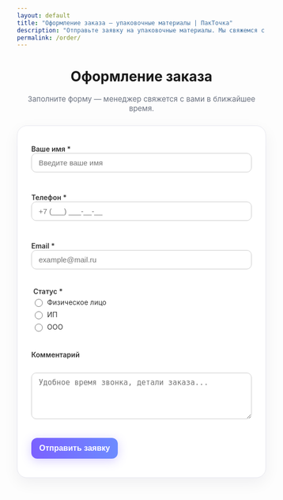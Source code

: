 ```yaml
---
layout: default
title: "Оформление заказа — упаковочные материалы | ПакТочка"
description: "Отправьте заявку на упаковочные материалы. Мы свяжемся с вами, уточним детали и выставим счёт."
permalink: /order/
---
```


<div class="order-header">
  <h1>Оформление заказа</h1>
  <p class="lead-muted">Заполните форму — менеджер свяжется с вами в ближайшее время.</p>
</div>

<form action="https://formcarry.com/s/N7tSL3GkBZW" method="POST" class="formcarry-form" novalidate>
  <!-- редирект после успешной отправки -->
  <input type="hidden" name="_redirect" value="https://packtochka.ru/spasibo/">

  <label>Ваше имя *</label>
  <input type="text" name="name" placeholder="Введите ваше имя" required>

  <label>Телефон *</label>
  <input
    type="tel"
    id="phone"
    name="phone"
    placeholder="+7 (___) ___-__-__"
    inputmode="tel"
    autocomplete="tel"
    required>

  <label>Email *</label>
  <input type="email" name="email" placeholder="example@mail.ru" required>

  <fieldset class="status-group">
    <legend>Статус *</legend>
    <label><input type="radio" name="status" value="Физическое лицо" required> Физическое лицо</label>
    <label><input type="radio" name="status" value="ИП"> ИП</label>
    <label><input type="radio" name="status" value="ООО"> ООО</label>
  </fieldset>

  <label>Комментарий</label>
  <textarea name="comment" rows="4" placeholder="Удобное время звонка, детали заказа..."></textarea>

  <button type="submit">Отправить заявку</button>
</form>

<!-- Мягкая маска телефона с корректной работой Backspace/Delete и курсора -->
<script>
(function () {
  const input = document.getElementById('phone');
  if (!input) return;

  // вспомогательные функции
  const onlyDigits = (s) => (s.match(/\d/g) || []).join('');
  const digitsCountIn = (s) => (s.match(/\d/g) || []).length;

  function normalizeDigits(d) {
    // приводим к формату +7 и максимум 11 цифр
    if (d.startsWith('8')) d = '7' + d.slice(1);
    if (!d.startsWith('7')) d = '7' + d;
    return d.slice(0, 11);
  }

  function formatByDigits(d) {
    // d — строка цифр, где d[0] — '7'
    if (!d) return '';
    let out = '+7';
    if (d.length > 1) out += ' (' + d.slice(1, 4);
    if (d.length >= 4) out += ')';
    if (d.length > 4) out += ' ' + d.slice(4, 7);
    if (d.length > 7) out += '-' + d.slice(7, 9);
    if (d.length > 9) out += '-' + d.slice(9, 11);
    return out;
  }

  function caretPosForDigitIndex(formatted, digitIndex) {
    // вернуть позицию курсора так, чтобы слева было digitIndex цифр
    if (digitIndex <= 0) {
      // позиция сразу после "+7"
      const idx7 = formatted.indexOf('7');
      return idx7 >= 0 ? idx7 + 1 : 0;
    }
    let cnt = 0;
    for (let i = 0; i < formatted.length; i++) {
      if (/\d/.test(formatted[i])) {
        cnt++;
        if (cnt === digitIndex) return i + 1;
      }
    }
    return formatted.length;
  }

  // инициализация значения при фокусе
  input.addEventListener('focus', () => {
    if (!onlyDigits(input.value)) {
      input.value = '+7 ';
      setTimeout(() => input.setSelectionRange(input.value.length, input.value.length), 0);
    }
  });

  // ввод цифр и общее форматирование (каретка остаётся там же по количеству цифр слева)
  input.addEventListener('input', () => {
    const sel = input.selectionStart || 0;
    const before = input.value.slice(0, sel);
    const digitIdx = digitsCountIn(before); // сколько цифр слева от каретки

    let d = normalizeDigits(onlyDigits(input.value));
    const formatted = formatByDigits(d);
    input.value = formatted;

    const newPos = caretPosForDigitIndex(formatted, digitIdx);
    input.setSelectionRange(newPos, newPos);
  });

  // удаление (Backspace/Delete) — удаляем цифру логически, а затем форматируем и ставим каретку корректно
  input.addEventListener('keydown', (e) => {
    const key = e.key;
    if (key !== 'Backspace' && key !== 'Delete') return;

    const selStart = input.selectionStart || 0;
    const selEnd = input.selectionEnd || 0;

    let d = normalizeDigits(onlyDigits(input.value));
    let digitIdxLeft = digitsCountIn(input.value.slice(0, selStart)); // цифр слева от курсора

    // если есть выделение — просто удалим соответствующие цифры диапазона
    if (selEnd > selStart) {
      const leftDigits = digitsCountIn(input.value.slice(0, selStart));
      const rightDigits = digitsCountIn(input.value.slice(0, selEnd));
      // удаляем цифры индексов [leftDigits, rightDigits)
      let kept = '';
      let idx = 0;
      for (let ch of d) {
        if (idx < leftDigits || idx >= rightDigits) kept += ch;
        idx++;
      }
      d = kept;
      // каретка в точке leftDigits
      const formatted = formatByDigits(d);
      input.value = formatted;
      const pos = caretPosForDigitIndex(formatted, leftDigits);
      input.setSelectionRange(pos, pos);
      e.preventDefault();
      return;
    }

    if (key === 'Backspace') {
      // удаляем цифру слева от курсора (по индексу digitIdxLeft-1)
      if (digitIdxLeft > 0) {
        let kept = '';
        for (let i = 0; i < d.length; i++) {
          if (i !== digitIdxLeft - 1) kept += d[i];
        }
        d = kept;
        const formatted = formatByDigits(d);
        input.value = formatted;
        const pos = caretPosForDigitIndex(formatted, digitIdxLeft - 1);
        input.setSelectionRange(pos, pos);
        e.preventDefault();
      } else {
        // ничего слева — не даём стирать "+", просто ставим каретку после +7
        const formatted = formatByDigits(d);
        const pos = caretPosForDigitIndex(formatted, 1);
        input.setSelectionRange(pos, pos);
        e.preventDefault();
      }
    } else if (key === 'Delete') {
      // удаляем цифру справа от курсора (по индексу digitIdxLeft)
      if (digitIdxLeft < d.length) {
        let kept = '';
        for (let i = 0; i < d.length; i++) {
          if (i !== digitIdxLeft) kept += d[i];
        }
        d = kept;
        const formatted = formatByDigits(d);
        input.value = formatted;
        const pos = caretPosForDigitIndex(formatted, digitIdxLeft);
        input.setSelectionRange(pos, pos);
        e.preventDefault();
      } // иначе — нечего удалять
    }
  });

  // очистка при “коротком” вводе
  input.addEventListener('blur', () => {
    const d = onlyDigits(input.value);
    if (d.length < 11) input.value = '';
  });
})();
</script>

<style>
  .order-header { text-align: center; margin: 10px 0 25px; }
  .lead-muted { color: #6b7280; font-size: 15px; }

  .formcarry-form {
    max-width: 540px;
    margin: 0 auto 60px;
    padding: 24px 28px;
    background: #fff;
    border: 1px solid #e8e8f0;
    border-radius: 20px;
    box-shadow: 0 10px 30px rgba(20,20,43,.06);
    display: flex;
    flex-direction: column;
    gap: 14px;
  }
  .formcarry-form label { font-weight: 600; font-size: 14px; color: #333; }
  .formcarry-form input,
  .formcarry-form textarea {
    padding: 10px 14px;
    border: 1px solid #ccc;
    border-radius: 10px;
    font-size: 15px;
    outline: none;
    transition: border-color .2s, box-shadow .2s;
    width: 100%;
    box-sizing: border-box;
  }
  .formcarry-form input:focus,
  .formcarry-form textarea:focus {
    border-color: #7B61FF;
    box-shadow: 0 0 0 2px rgba(123,97,255,.15);
  }

  .status-group {
    border: none; margin-top: 8px; margin-bottom: 10px;
    display: flex; flex-direction: column; gap: 6px; padding: 0;
  }
  .status-group legend { font-weight: 600; margin-bottom: 4px; color: #333; font-size: 14px; }
  .status-group label { font-weight: 400; font-size: 14px; color: #333; display: flex; align-items: center; gap: 6px; }
  .status-group input[type="radio"] { accent-color: #7B61FF; width: 16px; height: 16px; }

  .formcarry-form button {
    margin-top: 10px; padding: 12px 16px; font-size: 16px; font-weight: 600; color: #fff;
    border: none; border-radius: 12px; cursor: pointer;
    background: linear-gradient(90deg, #7B61FF 0%, #6C8BFF 100%);
    box-shadow: 0 4px 20px rgba(123,97,255,.3);
    transition: opacity .2s;
  }
  .formcarry-form button:hover { opacity: 0.9; }

  @media (max-width: 640px) {
    .formcarry-form { margin: 0 10px 40px; padding: 20px; }
  }
</style>
